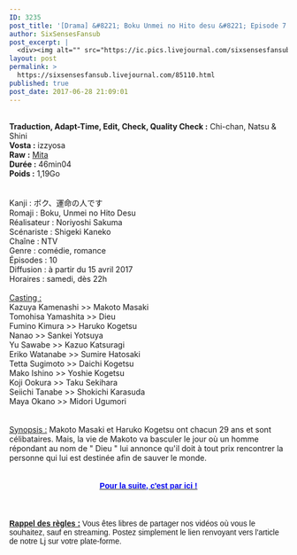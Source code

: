 ```yaml
---
ID: 3235
post_title: '[Drama] &#8221; Boku Unmei no Hito desu &#8221; Episode 7 VOSTFR'
author: SixSensesFansub
post_excerpt: |
  <div><img alt="" src="https://ic.pics.livejournal.com/sixsensesfansub/28580493/51589/51589_600.jpg" title=""></div><div><br><b>Traduction, Adapt-Time, Edit, Check, Quality Check :</b> Chi-chan, Natsu &amp; Shini</div><div><b>Vosta :</b> izzyosa</div><div><b>Raw</b> <b>:</b> <a href="https://kal519.wordpress.com/" rel="nofollow">Mita</a></div><div><b>Dur&eacute;e :</b> 46min04</div><div><b>Poids :</b> 1,19Go</div><div><br><br>Kanji : &#12508;&#12463;&#12289;&#36939;&#21629;&#12398;&#20154;&#12391;&#12377;</div><div>Romaji : Boku, Unmei no Hito Desu</div><div>R&eacute;alisateur : Noriyoshi Sakuma</div><div>Sc&eacute;nariste : Shigeki Kaneko</div><div>Cha&icirc;ne : NTV</div><div>Genre : com&eacute;die, romance</div><div>&Eacute;pisodes : 10</div><div>Diffusion : &agrave; partir du 15 avril 2017</div><div>Horaires : samedi, d&egrave;s 22h</div><div><br><u>Casting : </u></div><div>Kazuya Kamenashi &gt;&gt; Makoto Masaki</div><div>Tomohisa Yamashita &gt;&gt; Dieu</div><div>Fumino Kimura &gt;&gt; Haruko Kogetsu</div><div>Nanao &gt;&gt; Sankei Yotsuya</div><div>Yu Sawabe &gt;&gt; Kazuo Katsuragi</div><div>Eriko Watanabe &gt;&gt; Sumire Hatosaki</div><div>Tetta Sugimoto &gt;&gt; Daichi Kogetsu<span> </span></div><div>Mako Ishino &gt;&gt; Yoshie Kogetsu</div><div>Koji Ookura &gt;&gt; Taku Sekihara<span> </span></div><div>Seiichi Tanabe &gt;&gt; Shokichi Karasuda<span> </span></div><div>Maya Okano &gt;&gt; Midori Ugumori</div><div><br><br><u>Synopsis :</u> Makoto Masaki et Haruko Kogetsu ont chacun 29 ans et sont c&eacute;libataires. Mais, la vie de Makoto va basculer le jour o&ugrave; un homme r&eacute;pondant au nom de " Dieu " lui annonce qu'il doit &agrave; tout prix rencontrer la personne qui lui est destin&eacute;e afin de sauver le monde.</div><div><br><br><a href="http://six-senses.actifforum.com/t7583-drama-boku-unmei-no-hito-desu-episode-7-vostfr#64635" rel="nofollow"><u><b><span><span><span>Pour la suite, c'est par ici !</span></span></span></b></u></a></div><br><br><br><div><b><u><span><span>Rappel des r&egrave;gles :</span></span></u></b> <span><span>Vous &ecirc;tes libres de partager nos vid&eacute;os o&ugrave; vous le souhaitez, sauf en streaming. Postez simplement le lien renvoyant vers l'article de notre Lj sur votre plate-forme.</span></span></div>
layout: post
permalink: >
  https://sixsensesfansub.livejournal.com/85110.html
published: true
post_date: 2017-06-28 21:09:01
---
```

<div style="text-align:center"><img alt="" src="https://united-subs.dearclouds.com/wp-content/uploads/2018/04/e2c5b7a9f96370dbf26f1ce39d1f817b.jpg" title="" /></div><div><br /><b>Traduction, Adapt-Time, Edit, Check, Quality Check :</b> Chi-chan, Natsu &amp; Shini</div><div><b>Vosta :</b> izzyosa</div><div><b>Raw</b> <b>:</b> <a href="https://kal519.wordpress.com/" rel="nofollow">Mita</a></div><div><b>Dur&eacute;e :</b> 46min04</div><div><b>Poids :</b> 1,19Go</div><div><br /><br />Kanji : ボク、運命の人です</div><div>Romaji : Boku, Unmei no Hito Desu</div><div>R&eacute;alisateur : Noriyoshi Sakuma</div><div>Sc&eacute;nariste : Shigeki Kaneko</div><div>Cha&icirc;ne : NTV</div><div>Genre : com&eacute;die, romance</div><div>&Eacute;pisodes : 10</div><div>Diffusion : &agrave; partir du 15 avril 2017</div><div>Horaires : samedi, d&egrave;s 22h</div><div><br /><u>Casting : </u></div><div>Kazuya Kamenashi &gt;&gt; Makoto Masaki</div><div>Tomohisa Yamashita &gt;&gt; Dieu</div><div>Fumino Kimura &gt;&gt; Haruko Kogetsu</div><div>Nanao &gt;&gt; Sankei Yotsuya</div><div>Yu Sawabe &gt;&gt; Kazuo Katsuragi</div><div>Eriko Watanabe &gt;&gt; Sumire Hatosaki</div><div>Tetta Sugimoto &gt;&gt; Daichi Kogetsu<span class="" style="white-space:pre"> </span></div><div>Mako Ishino &gt;&gt; Yoshie Kogetsu</div><div>Koji Ookura &gt;&gt; Taku Sekihara<span class="" style="white-space:pre"> </span></div><div>Seiichi Tanabe &gt;&gt; Shokichi Karasuda<span class="" style="white-space:pre"> </span></div><div>Maya Okano &gt;&gt; Midori Ugumori</div><div><br /><br /><u>Synopsis :</u> Makoto Masaki et Haruko Kogetsu ont chacun 29 ans et sont c&eacute;libataires. Mais, la vie de Makoto va basculer le jour o&ugrave; un homme r&eacute;pondant au nom de &quot; Dieu &quot; lui annonce qu&#39;il doit &agrave; tout prix rencontrer la personne qui lui est destin&eacute;e afin de sauver le monde.</div><div style="text-align:center"><br /><br /><a href="http://six-senses.actifforum.com/t7583-drama-boku-unmei-no-hito-desu-episode-7-vostfr#64635" rel="nofollow"><u><b><span style="color:#0000ee;"><span style="font-family:arial,sans-serif;"><span style="font-size:10.5pt;">Pour la suite, c&#39;est par ici !</span></span></span></b></u></a></div><br /><br /><br /><div><b><u><span style="font-family:arial,sans-serif;"><span style="font-size:10.5pt;">Rappel des r&egrave;gles :</span></span></u></b> <span style="font-family:arial,sans-serif;"><span style="font-size:10.5pt;">Vous &ecirc;tes libres de partager nos vid&eacute;os o&ugrave; vous le souhaitez, sauf en streaming. Postez simplement le lien renvoyant vers l&#39;article de notre Lj sur votre plate-forme.</span></span></div>